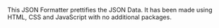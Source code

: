 This JSON Formatter prettifies the JSON Data. 
It has been made using  HTML, CSS and JavaScript with no additional packages.
